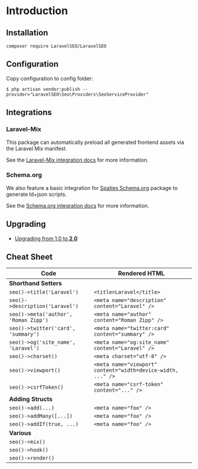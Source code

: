 # Introduction

## Installation

```
composer require LaravelSEO/LaravelSEO
```

## Configuration

Copy configuration to config folder:

```
$ php artisan vendor:publish --provider="LaravelSEO\Seo\Providers\SeoServiceProvider"
```

## Integrations

### Laravel-Mix

This package can automatically preload all generated frontend assets via the Laravel Mix manifest.

See the [Laravel-Mix integration docs](/laravel-mix.html) for more information.

### Schema.org

We also feature a basic integration for [Spaties Schema.org](https://github.com/spatie/schema-org) package to generate ld+json scripts.

See the [Schema.org integration docs](/schema-org.html) for more information.

## Upgrading

- [Upgrading from 1.0 to **2.0**](https://github.com/LaravelSEO/LaravelSEO/releases/tag/2.0.0)

## Cheat Sheet

| Code | Rendered HTML |
|----|----|
| **Shorthand Setters** | |
| `seo()->title('Laravel')` | `<title>Laravel</title>` |
| `seo()->description('Laravel')` | `<meta name="description" content="Laravel" />` |
| `seo()->meta('author', 'Roman Zipp')` | `<meta name="author" content="Roman Zipp" />` |
| `seo()->twitter('card', 'summary')` | `<meta name="twitter:card" content="summary" />` |
| `seo()->og('site_name', 'Laravel')` | `<meta name="og:site_name" content="Laravel" />` |
| `seo()->charset()` | `<meta charset="utf-8" />` |
| `seo()->viewport()` | `<meta name="viewport" content="width=device-width, ..." />` |
| `seo()->csrfToken()` | `<meta name="csrf-token" content="..." />` |
| **Adding Structs** | |
| `seo()->add(...)` | `<meta name="foo" />` |
| `seo()->addMany([...])` | `<meta name="foo" />` |
| `seo()->addIf(true, ...)` | `<meta name="foo" />` |
| **Various** | |
| `seo()->mix()` | |
| `seo()->hook()` | |
| `seo()->render()` | |
